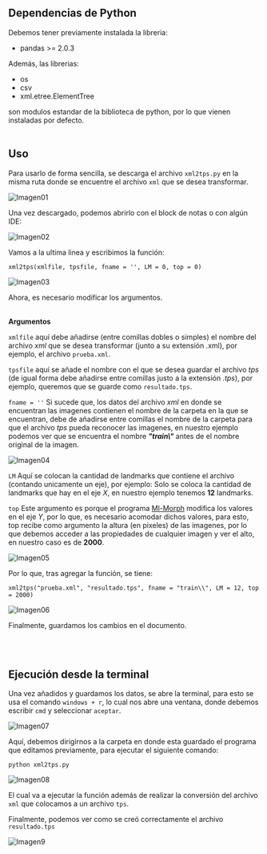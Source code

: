 ## Dependencias de Python

Debemos tener previamente instalada la libreria:
- pandas >= 2.0.3

Además, las librerias:
- os
- csv
- xml.etree.ElementTree

son modulos estandar de la biblioteca de python, por lo que vienen instaladas por defecto. <br><br>


## Uso

Para usarlo de forma sencilla, se descarga el archivo `xml2tps.py` en la misma ruta donde se encuentre el archivo `xml` que se desea transformar.

![Imagen01](/assets/Imagen01.jpeg)

Una vez descargado, podemos abrirlo con el block de notas o con algún IDE:

![Imagen02](/assets/Imagen02.jpeg)

Vamos a la ultima linea y escribimos la función: 

    xml2tps(xmlfile, tpsfile, fname = '', LM = 0, top = 0) 

![Imagen03](/assets/Imagen03.jpeg)
    
Ahora, es necesario modificar los argumentos.
<br><br>

**Argumentos**

`xmlfile` aquí debe añadirse (entre comillas dobles o simples) el nombre del archivo _xml_ que se desea transformar (junto a su extensión .xml), por ejemplo, el archivo `prueba.xml`.

`tpsfile` aquí se añade el nombre con el que se desea guardar el archivo _tps_ (de igual forma debe añadirse entre comillas justo a la extensión _.tps_), por ejemplo, queremos que se guarde como `resultado.tps`.

`fname = ''` Si sucede que, los datos del archivo _xml_ en donde se encuentran las imagenes contienen el nombre de la carpeta en la que se encuentran, debe de añadirse entre comillas el nombre de la carpeta para que el archivo _tps_ pueda reconocer las imagenes, en nuestro ejemplo podemos ver que se encuentra el nombre _**"train\\"**_ antes de el nombre original de la imagen.

![Imagen04](/assets/Imagen04.jpeg)

`LM` Aquí se colocan la cantidad de landmarks que contiene el archivo (contando unicamente un eje), por ejemplo: Solo se coloca la cantidad de landmarks que hay en el eje _X_, en nuestro ejemplo tenemos **12** landmarks. 

`top` Este argumento es porque el programa [Ml-Morph](https://github.com/agporto/ml-morph) modifica los valores en el eje _Y_, por lo que, es necesario acomodar dichos valores, para esto, top recibe como argumento la altura (en pixeles) de las imagenes, por lo que debemos acceder a las propiedades de cualquier imagen y ver el alto, en nuestro caso es de **2000**.

![Imagen05](/assets/Imagen05.jpeg)

Por lo que, tras agregar la función, se tiene:

    xml2tps("prueba.xml", "resultado.tps", fname = "train\\", LM = 12, top = 2000)

![Imagen06](/assets/Imagen06.jpeg)

Finalmente, guardamos los cambios en el documento.

<br><br>

## Ejecución desde la terminal

Una vez añadidos y guardamos los datos, se abre la terminal, para esto se usa el comando `windows + r`, lo cual nos abre una ventana, donde debemos escribir `cmd` y seleccionar `aceptar`.

![Imagen07](/assets/Imagen07.jpeg)

Aquí, debemos dirigirnos a la carpeta en donde esta guardado el programa que editamos previamente, para ejecutar el siguiente comando:

    python xml2tps.py

![Imagen08](/assets/Imagen08.jpeg)

El cual va a ejecutar la función además de realizar la conversión del archivo `xml` que colocamos a un archivo `tps`.

Finalmente, podemos ver como se creó correctamente el archivo `resultado.tps`

![Imagen9](/assets/Imagen9.jpeg)